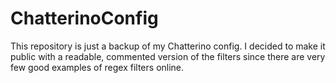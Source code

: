 # ChatterinoConfig
This repository is just a backup of my Chatterino config.
I decided to make it public with a readable, commented version of the filters since there are very few good examples of regex filters online.
